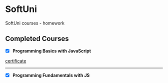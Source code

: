 # SoftUni
SoftUni courses - homework

## Completed Courses
- [x] **Programming Basics with JavaScript**

[certificate](https://softuni.bg/certificates/certificates/converttoimage/102082?code=43652c6a)
***
- [x] **Programming Fundamentals with JS**          
